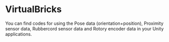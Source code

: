 # VirtualBricks
You can find codes for using the Pose data (orientation+position), Proximity sensor data, Rubbercord sensor data and Rotory encoder data in your Unity applications.
